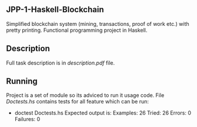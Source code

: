 ## JPP-1-Haskell-Blockchain
Simplified blockchain system (mining, transactions, proof of work etc.) with pretty printing. Functional programming project in Haskell.

## Description
Full task description is in *description.pdf* file.

## Running
Project is a set of module so its adviced to run it usage code.
File *Doctests.hs* contains tests for all feature which can be run:
- doctest Doctests.hs
Expected output is:
Examples: 26  Tried: 26  Errors: 0  Failures: 0
